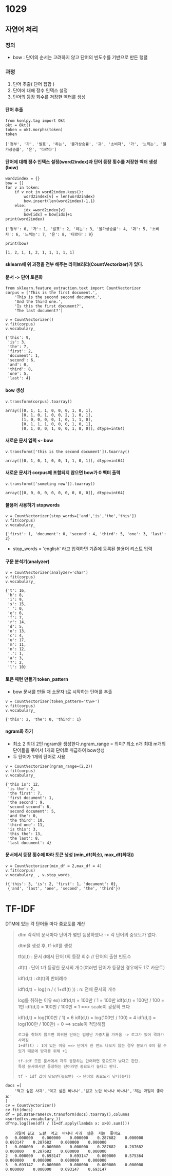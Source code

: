 # 1029

## 자연어 처리

### 정의

- bow : 단어의 순서는 고려하지 않고 단어의 빈도수를 기반으로 만든 행렬

### 과정

1. 단어 추출( 단어 집합 ) 
2. 단어에 대해 정수 인덱스 설정
3. 단어의 등장 회수를 저장한 벡터를 생성



#### 단어 추출

```
from konlpy.tag import Okt
okt = Okt()
token = okt.morphs(token)
token
```

```
['정부', '가', '발표', '하는', '물가상승률', '과', '소비자', '가', '느끼는', '물가상승률', '은', '다르다']
```



#### 단어에 대해 정수 인덱스 설정(word2index)과 단어 등장 횟수를 저장한 벡터 생성(bow)

```
word2index = {} 
bow = [] 
for v in token:
    if v not in word2index.keys():
        word2index[v] = len(word2index) 
        bow.insert(len(word2index)-1,1)
    else:
        idx =word2index[v]
        bow[idx] = bow[idx]+1
print(word2index)
```

```
{'정부': 0, '가': 1, '발표': 2, '하는': 3, '물가상승률': 4, '과': 5, '소비자': 6, '느끼는': 7, '은': 8, '다르다': 9}
```

```
print(bow)
```

```
[1, 2, 1, 1, 2, 1, 1, 1, 1, 1]
```



#### sklearn에 위 과정을 전부 해주는 라이브러리(CountVectorizer)가 있다.

#### 문서 -> 단어 토큰화

```
from sklearn.feature_extraction.text import CountVectorizer
corpus = ['This is the first document.',
    'This is the second second document.',
    'And the third one.',
    'Is this the first document?',
    'The last document?']
```

```
v = CountVectorizer()
v.fit(corpus)
v.vocabulary_
```

```
{'this': 9,
 'is': 3,
 'the': 7,
 'first': 2,
 'document': 1,
 'second': 6,
 'and': 0,
 'third': 8,
 'one': 5,
 'last': 4}
```

#### bow 생성

```
v.transform(corpus).toarray()
```

```
array([[0, 1, 1, 1, 0, 0, 0, 1, 0, 1],
       [0, 1, 0, 1, 0, 0, 2, 1, 0, 1],
       [1, 0, 0, 0, 0, 1, 0, 1, 1, 0],
       [0, 1, 1, 1, 0, 0, 0, 1, 0, 1],
       [0, 1, 0, 0, 1, 0, 0, 1, 0, 0]], dtype=int64)
```



#### 새로운 문서 입력 <- bow

```
v.transform(['this is the second document']).toarray()
```

```
array([[0, 1, 0, 1, 0, 0, 1, 1, 0, 1]], dtype=int64)
```

#### 

#### 새로운 문서가 corpus에 포함되지 않으면 bow가 0 벡터 출력

```
v.transform(['someting new']).toarray()
```

```
array([[0, 0, 0, 0, 0, 0, 0, 0, 0, 0]], dtype=int64)
```



#### 불용어 사용하기 stopwords

```
v = CountVectorizer(stop_words=['and','is','the','this'])
v.fit(corpus)
v.vocabulary_
```

```
{'first': 1, 'document': 0, 'second': 4, 'third': 5, 'one': 3, 'last': 2}
```

- stop_words = 'english' 라고 입력하면 기존에 등록된 불용어 리스트 입력



#### 구문 분석기(analyzer)

```
v = CountVectorizer(analyzer='char') 
v.fit(corpus)
v.vocabulary_
```

```
{'t': 16,
 'h': 8,
 'i': 9,
 's': 15,
 ' ': 0,
 'e': 6,
 'f': 7,
 'r': 14,
 'd': 5,
 'o': 13,
 'c': 4,
 'u': 17,
 'm': 11,
 'n': 12,
 '.': 1,
 'a': 3,
 '?': 2,
 'l': 10}
```



#### 토큰 패턴 만들기 token_pattern

- bow 문서를 만들 때 소문자 t로 시작하는 단어를 추출

```
v = CountVectorizer(token_pattern='t\w+') 
v.fit(corpus)
v.vocabulary_
```

```
{'this': 2, 'the': 0, 'third': 1}
```



#### ngram화 하기 

- 최소 2 최대 2인 ngram을 생성한다.ngram_range = 의미? 최소 n개 최대 m개의 단어들을 묶어서 1개의 단어로 취급하여 bow생성
- 두 단어가 1개의 단어로 사용

```
v = CountVectorizer(ngram_range=(2,2)) 
v.fit(corpus)
v.vocabulary_
```

```
{'this is': 12,
 'is the': 2,
 'the first': 7,
 'first document': 1,
 'the second': 9,
 'second second': 6,
 'second document': 5,
 'and the': 0,
 'the third': 10,
 'third one': 11,
 'is this': 3,
 'this the': 13,
 'the last': 8,
 'last document': 4}
```



#### 문서에서 등장 횟수에 따라 토큰 생성 (min_df(최소), max_df(최대))

```
v = CountVectorizer(min_df = 2,max_df = 4) 
v.fit(corpus)
v.vocabulary_ , v.stop_words_
```

```
({'this': 3, 'is': 2, 'first': 1, 'document': 0},
 {'and', 'last', 'one', 'second', 'the', 'third'})
```



# TF-IDF

DTM에 있는 각 단어들 마다 중요도를 계산 

> dtm 각각의 문서마다 단어가 몇번 등장하였나 -> 각 단어의 중요도가 없다.
>
> dtm을 생성 후, tf-idf를 생성 
>
> tf(d,t) : 문서 d에서 단어 t의 등장 회수 // 단어의 출현 빈도수 
>
> df(t) : 단어 t가 등장한 문서의 개수(여러번 단어가 등장한 경우에도 1로 카운트)
>
> idf(d,t) : dt(t)의 반비례수 
>
> idf(d,t) = log( n / ( 1+df(t) )) : n: 전체 문서의 개수 
>
> log를 취하는 이유
> ex) idf(d,t) = 100만 / 1 = 100만
>     idf(d,t) = 100만 / 100 = 1만
>     idf(d,t) = 100만 / 100만 = 1
>     ==> scale이 굉장히 크다
>    
> idf(d,t) = log(100만 / 1) = 6
>     idf(d,t) = log(100만 / 100) = 4
>     idf(d,t) = log(100만 / 100만) = 0
>     ==> scale이 적당해짐
>    
>     로그를 취하지 않으면 희귀한 단어는 엄청난 가중치를 가져옴 -> 로그가 있어 격차가 사라짐
>     1+df(t) : 1이 있는 이유 ==> 단어가 한 번도 나오지 않는 경우 분모가 0이 될 수 있기 때문에 방지를 위해 +1
>    
>     tf-idf 모든 문서에서 자주 등장하는 단어라면 중요도가 낮다고 판단.
>     특정 문서에서만 등장하는 단어라면 중요도가 높다고 판다.
>    
>     tf - idf 값이 낮으면(높으면) -> 단어의 중요도가 낮다(높다)
>    



```
docs =[
    '먹고 싶은 사과','먹고 싶은 바나나','길고 노란 바나나 바나나','저는 과일이 좋아요'
]
cv = CountVectorizer()
cv.fit(docs)
df = pd.DataFrame(cv.transform(docs).toarray(),columns =sorted(cv.vocabulary_))
df*np.log(len(df) / (1+df.apply(lambda x: x>0).sum()))
```

```
	과일이	길고	노란	먹고	바나나	사과	싶은	저는	좋아요
0	0.000000	0.000000	0.000000	0.287682	0.000000	0.693147	0.287682	0.000000	0.000000
1	0.000000	0.000000	0.000000	0.287682	0.287682	0.000000	0.287682	0.000000	0.000000
2	0.000000	0.693147	0.693147	0.000000	0.575364	0.000000	0.000000	0.000000	0.000000
3	0.693147	0.000000	0.000000	0.000000	0.000000	0.000000	0.000000	0.693147	0.693147
```

